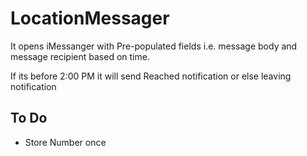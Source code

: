 # LocationMessager

It opens iMessanger with Pre-populated fields i.e. message body and message recipient based on time. 

If its before 2:00 PM it will send Reached notification or else leaving notification

## To Do
- Store Number once 
